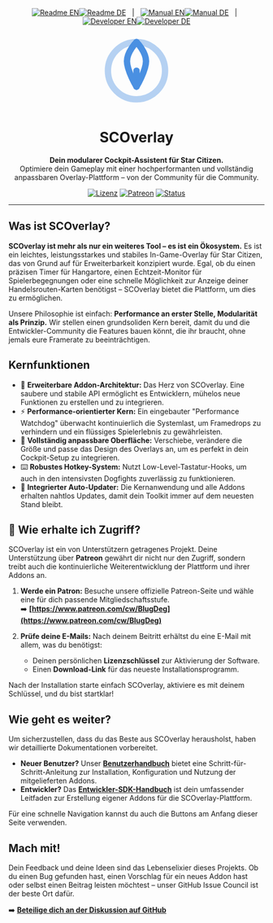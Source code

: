 <p align="center">
  <!-- Readme Links -->
  <a href="README.md"><img src="https://img.shields.io/badge/Readme-555?style=for-the-badge" alt="Readme EN"></a><!--
  --><a href="README.de.md"><img src="https://img.shields.io/badge/DE-007bff?style=for-the-badge" alt="Readme DE"></a>
  &nbsp;&nbsp;|&nbsp;&nbsp;
  <!-- Manual Links -->
  <a href="docs/MANUAL.md"><img src="https://img.shields.io/badge/Manual-555?style=for-the-badge" alt="Manual EN"></a><!--
  --><a href="docs/MANUAL.de.md"><img src="https://img.shields.io/badge/DE-555?style=for-the-badge" alt="Manual DE"></a>
  &nbsp;&nbsp;|&nbsp;&nbsp;
  <!-- Developer/SDK Links -->
  <a href="docs/SDK_MANUAL.md"><img src="https://img.shields.io/badge/Developer-555?style=for-the-badge" alt="Developer EN"></a><!--
  --><a href="docs/SDK_MANUAL.de.md"><img src="https://img.shields.io/badge/DE-555?style=for-the-badge" alt="Developer DE"></a>
</p>

<!-- Header: Logo, Title, and Tagline -->
<p align="center">
  <svg width="150" height="150" viewBox="0 0 24 24" fill="none" xmlns="http://www.w3.org/2000/svg">
    <path d="M12 21C16.9706 21 21 16.9706 21 12C21 7.02944 16.9706 3 12 3C7.02944 3 3 7.02944 3 12C3 16.9706 7.02944 21 12 21Z" stroke="#4a90e2" stroke-width="2" stroke-linecap="round" stroke-linejoin="round" opacity="0.4"/>
    <path d="M12 17V12" stroke="#4a90e2" stroke-width="2" stroke-linecap="round" stroke-linejoin="round"/>
    <path d="M12 3C12 3 15 6 15 9C15 12 12 17 12 17" stroke="#4a90e2" stroke-width="2" stroke-linecap="round" stroke-linejoin="round"/>
    <path d="M12 3C12 3 9 6 9 9C9 12 12 17 12 17" stroke="#4a90e2" stroke-width="2" stroke-linecap="round" stroke-linejoin="round"/>
  </svg>
</p>

<h1 align="center">SCOverlay</h1>

<p align="center">
  <strong>Dein modularer Cockpit-Assistent für Star Citizen.</strong>
  <br>
  Optimiere dein Gameplay mit einer hochperformanten und vollständig anpassbaren Overlay-Plattform – von der Community für die Community.
</p>

<!-- Badges -->
<p align="center">
  <a href="https://github.com/BlugDeg/SCOverlay-Updates/blob/main/LICENSE"><img src="https://img.shields.io/github/license/BlugDeg/SCOverlay-Updates" alt="Lizenz"></a>
  <a href="https://www.patreon.com/cw/BlugDeg"><img src="https://img.shields.io/badge/Patreon-Unterstütze%20uns-orange" alt="Patreon"></a>
  <a href="https://github.com/BlugDeg/SCOverlay-Updates/issues"><img src="https://img.shields.io/badge/Issue%20Council-Aktiv-brightgreen" alt="Status"></a>
</p>

---

## Was ist SCOverlay?

**SCOverlay ist mehr als nur ein weiteres Tool – es ist ein Ökosystem.** Es ist ein leichtes, leistungsstarkes und stabiles In-Game-Overlay für Star Citizen, das von Grund auf für Erweiterbarkeit konzipiert wurde. Egal, ob du einen präzisen Timer für Hangartore, einen Echtzeit-Monitor für Spielerbegegnungen oder eine schnelle Möglichkeit zur Anzeige deiner Handelsrouten-Karten benötigst – SCOverlay bietet die Plattform, um dies zu ermöglichen.

Unsere Philosophie ist einfach: **Performance an erster Stelle, Modularität als Prinzip.** Wir stellen einen grundsoliden Kern bereit, damit du und die Entwickler-Community die Features bauen könnt, die ihr braucht, ohne jemals eure Framerate zu beeinträchtigen.

## Kernfunktionen

-   🚀 **Erweiterbare Addon-Architektur:** Das Herz von SCOverlay. Eine saubere und stabile API ermöglicht es Entwicklern, mühelos neue Funktionen zu erstellen und zu integrieren.
-   ⚡ **Performance-orientierter Kern:** Ein eingebauter "Performance Watchdog" überwacht kontinuierlich die Systemlast, um Framedrops zu verhindern und ein flüssiges Spielerlebnis zu gewährleisten.
-   🎨 **Vollständig anpassbare Oberfläche:** Verschiebe, verändere die Größe und passe das Design des Overlays an, um es perfekt in dein Cockpit-Setup zu integrieren.
-   ⌨️ **Robustes Hotkey-System:** Nutzt Low-Level-Tastatur-Hooks, um auch in den intensivsten Dogfights zuverlässig zu funktionieren.
-   🔄 **Integrierter Auto-Updater:** Die Kernanwendung und alle Addons erhalten nahtlos Updates, damit dein Toolkit immer auf dem neuesten Stand bleibt.

## 🔑 Wie erhalte ich Zugriff?

SCOverlay ist ein von Unterstützern getragenes Projekt. Deine Unterstützung über **Patreon** gewährt dir nicht nur den Zugriff, sondern treibt auch die kontinuierliche Weiterentwicklung der Plattform und ihrer Addons an.

1.  **Werde ein Patron:** Besuche unsere offizielle Patreon-Seite und wähle eine für dich passende Mitgliedschaftsstufe.
    <br>➡️ **[https://www.patreon.com/cw/BlugDeg](https://www.patreon.com/cw/BlugDeg)**

2.  **Prüfe deine E-Mails:** Nach deinem Beitritt erhältst du eine E-Mail mit allem, was du benötigst:
    *   Deinen persönlichen **Lizenzschlüssel** zur Aktivierung der Software.
    *   Einen **Download-Link** für das neueste Installationsprogramm.

Nach der Installation starte einfach SCOverlay, aktiviere es mit deinem Schlüssel, und du bist startklar!

## Wie geht es weiter?

Um sicherzustellen, dass du das Beste aus SCOverlay herausholst, haben wir detaillierte Dokumentationen vorbereitet.

-   **Neuer Benutzer?** Unser **[Benutzerhandbuch](docs/MANUAL.de.md)** bietet eine Schritt-für-Schritt-Anleitung zur Installation, Konfiguration und Nutzung der mitgelieferten Addons.
-   **Entwickler?** Das **[Entwickler-SDK-Handbuch](docs/SDK_MANUAL.de.md)** ist dein umfassender Leitfaden zur Erstellung eigener Addons für die SCOverlay-Plattform.

Für eine schnelle Navigation kannst du auch die Buttons am Anfang dieser Seite verwenden.

## Mach mit!

Dein Feedback und deine Ideen sind das Lebenselixier dieses Projekts. Ob du einen Bug gefunden hast, einen Vorschlag für ein neues Addon hast oder selbst einen Beitrag leisten möchtest – unser GitHub Issue Council ist der beste Ort dafür.

➡️ **[Beteilige dich an der Diskussion auf GitHub](https://github.com/BlugDeg/SCOverlay-Updates/issues)**